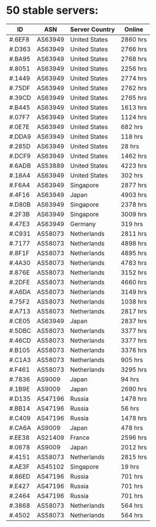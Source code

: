 # 50 stable servers:

| ID | ASN | Server Country | Online |
| ------ | ------ | ------ | ------ |
| #.6EF8 | AS63949 | United States | 2860 hrs |
| #.D363 | AS63949 | United States | 2766 hrs |
| #.BA95 | AS63949 | United States | 2768 hrs |
| #.8051 | AS63949 | United States | 2256 hrs |
| #.1449 | AS63949 | United States | 2774 hrs |
| #.75DF | AS63949 | United States | 2762 hrs |
| #.39CD | AS63949 | United States | 2765 hrs |
| #.B445 | AS63949 | United States | 1613 hrs |
| #.07F7 | AS63949 | United States | 1124 hrs |
| #.0E7E | AS63949 | United States | 682 hrs |
| #.DDA9 | AS63949 | United States | 118 hrs |
| #.285D | AS63949 | United States | 28 hrs |
| #.DCF9 | AS63949 | United States | 1462 hrs |
| #.6ADB | AS53889 | United States | 4223 hrs |
| #.18A4 | AS63949 | United States | 302 hrs |
| #.F6A4 | AS63949 | Singapore | 2877 hrs |
| #.4F16 | AS63949 | Japan | 4903 hrs |
| #.D80B | AS63949 | Singapore | 2378 hrs |
| #.2F3B | AS63949 | Singapore | 3009 hrs |
| #.47E3 | AS63949 | Germany | 319 hrs |
| #.C931 | AS58073 | Netherlands | 2811 hrs |
| #.7177 | AS58073 | Netherlands | 4898 hrs |
| #.8F1F | AS58073 | Netherlands | 4895 hrs |
| #.4A30 | AS58073 | Netherlands | 4783 hrs |
| #.876E | AS58073 | Netherlands | 3152 hrs |
| #.2DFE | AS58073 | Netherlands | 4660 hrs |
| #.A6DA | AS58073 | Netherlands | 3149 hrs |
| #.75F2 | AS58073 | Netherlands | 1038 hrs |
| #.A713 | AS58073 | Netherlands | 2817 hrs |
| #.CE05 | AS63949 | Japan | 2837 hrs |
| #.5DBC | AS58073 | Netherlands | 3377 hrs |
| #.46CD | AS58073 | Netherlands | 3377 hrs |
| #.B105 | AS58073 | Netherlands | 3376 hrs |
| #.C1A3 | AS58073 | Netherlands | 905 hrs |
| #.F461 | AS58073 | Netherlands | 3295 hrs |
| #.7836 | AS9009 | Japan | 94 hrs |
| #.1B9E | AS9009 | Japan | 2690 hrs |
| #.D135 | AS47196 | Russia | 1478 hrs |
| #.BB14 | AS47196 | Russia | 56 hrs |
| #.C409 | AS47196 | Russia | 1478 hrs |
| #.CA6A | AS9009 | Japan | 478 hrs |
| #.EE38 | AS21409 | France | 2596 hrs |
| #.0678 | AS9009 | Japan | 2012 hrs |
| #.4151 | AS58073 | Netherlands | 2815 hrs |
| #.AE3F | AS45102 | Singapore | 19 hrs |
| #.86ED | AS47196 | Russia | 701 hrs |
| #.E427 | AS47196 | Russia | 701 hrs |
| #.2464 | AS47196 | Russia | 701 hrs |
| #.3868 | AS58073 | Netherlands | 564 hrs |
| #.4502 | AS58073 | Netherlands | 564 hrs |

